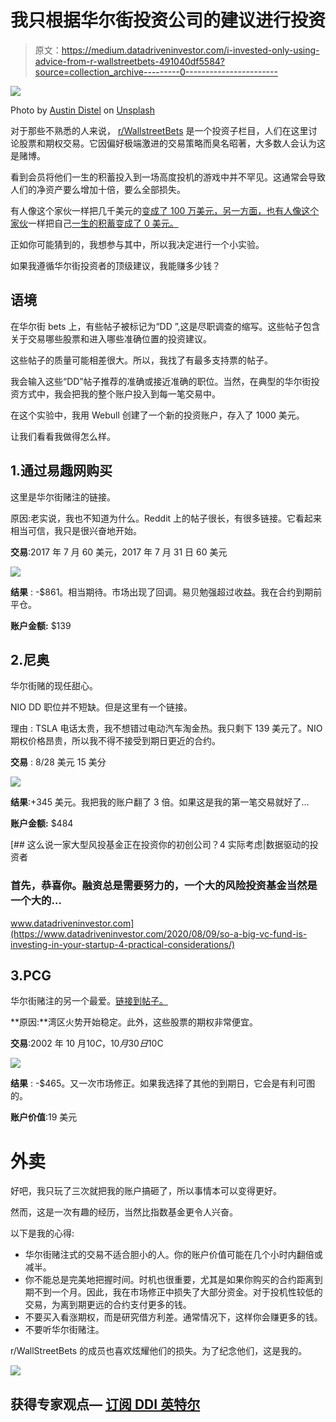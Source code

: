 # 我只根据华尔街投资公司的建议进行投资

> 原文：<https://medium.datadriveninvestor.com/i-invested-only-using-advice-from-r-wallstreetbets-491040df5584?source=collection_archive---------0----------------------->

![](img/78ff07f383480cb2162e504677a39847.png)

Photo by [Austin Distel](https://unsplash.com/@austindistel?utm_source=medium&utm_medium=referral) on [Unsplash](https://unsplash.com?utm_source=medium&utm_medium=referral)

对于那些不熟悉的人来说， [r/WallstreetBets](https://www.reddit.com/r/wallstreetbets/) 是一个投资子栏目，人们在这里讨论股票和期权交易。它因偏好极端激进的交易策略而臭名昭著，大多数人会认为这是赌博。

看到会员将他们一生的积蓄投入到一场高度投机的游戏中并不罕见。这通常会导致人们的净资产要么增加十倍，要么全部损失。

有人像这个家伙一样把几千美元的[变成了 100 万美元，另一方面，也有人像这个家伙](https://www.reddit.com/r/wallstreetbets/comments/hnk0r9/35k_125m_in_4_months/)一样把自己[一生的积蓄变成了 0 美元。](https://ns.reddit.com/r/wallstreetbets/comments/g6pmji/for_the_first_time_in_my_life_i_feel_at_home/)

正如你可能猜到的，我想参与其中，所以我决定进行一个小实验。

如果我遵循华尔街投资者的顶级建议，我能赚多少钱？

## 语境

在华尔街 bets 上，有些帖子被标记为“DD ”,这是尽职调查的缩写。这些帖子包含关于交易哪些股票和进入哪些准确位置的投资建议。

这些帖子的质量可能相差很大。所以，我找了有最多支持票的帖子。

我会输入这些“DD”帖子推荐的准确或接近准确的职位。当然，在典型的华尔街投资方式中，我会把我的整个账户投入到每一笔交易中。

在这个实验中，我用 Webull 创建了一个新的投资账户，存入了 1000 美元。

让我们看看我做得怎么样。

## 1.通过易趣网购买

这里是华尔街赌注的链接。

原因:老实说，我也不知道为什么。Reddit 上的帖子很长，有很多链接。它看起来相当可信，我只是很兴奋地开始。

**交易**:2017 年 7 月 60 美元，2017 年 7 月 31 日 60 美元

![](img/7cfcf69d73df5903851c3d2763f5dc36.png)

**结果** : -$861。相当期待。市场出现了回调。易贝勉强超过收益。我在合约到期前平仓。

**账户金额:** $139

## 2.尼奥

华尔街赌的现任甜心。

NIO DD 职位并不短缺。但是这里有一个链接。

理由 : TSLA 电话太贵，我不想错过电动汽车淘金热。我只剩下 139 美元了。NIO 期权价格昂贵，所以我不得不接受到期日更近的合约。

**交易** : 8/28 美元 15 美分

![](img/0baa29fe1dffb545f1bd71911f45f96b.png)

**结果**:+345 美元。我把我的账户翻了 3 倍。如果这是我的第一笔交易就好了…

**账户金额:** $484

[](https://www.datadriveninvestor.com/2020/08/09/so-a-big-vc-fund-is-investing-in-your-startup-4-practical-considerations/) [## 这么说一家大型风投基金正在投资你的初创公司？4 实际考虑|数据驱动的投资者

### 首先，恭喜你。融资总是需要努力的，一个大的风险投资基金当然是一个大的…

www.datadriveninvestor.com](https://www.datadriveninvestor.com/2020/08/09/so-a-big-vc-fund-is-investing-in-your-startup-4-practical-considerations/) 

## 3.PCG

华尔街赌注的另一个最爱。[链接到帖子。](https://ns.reddit.com/r/wallstreetbets/comments/j7xgnk/why_i_just_bet_25k_on_pcg_calls/)

**原因:**湾区火势开始稳定。此外，这些股票的期权非常便宜。

**交易**:2002 年 10 月$10C，10 月 30 日$10C

![](img/29e9cf2535bd974c41e0a59c79dab453.png)

**结果** : -$465。又一次市场修正。如果我选择了其他的到期日，它会是有利可图的。

**账户价值**:19 美元

# **外卖**

好吧，我只玩了三次就把我的账户搞砸了，所以事情本可以变得更好。

然而，这是一次有趣的经历，当然比指数基金更令人兴奋。

以下是我的心得:

*   华尔街赌注式的交易不适合胆小的人。你的账户价值可能在几个小时内翻倍或减半。
*   你不能总是完美地把握时间。时机也很重要，尤其是如果你购买的合约距离到期不到一个月。因此，我在市场修正中损失了大部分资金。对于投机性较低的交易，为离到期更远的合约支付更多的钱。
*   不要买入看涨期权，而是研究借方利差。通常情况下，这样你会赚更多的钱。
*   不要听华尔街赌注。

r/WallStreetBets 的成员也喜欢炫耀他们的损失。为了纪念他们，这是我的。

![](img/a7aa8cfc76f12f3d092627b7dd84d211.png)

## 获得专家观点— [订阅 DDI 英特尔](https://datadriveninvestor.com/ddi-intel)